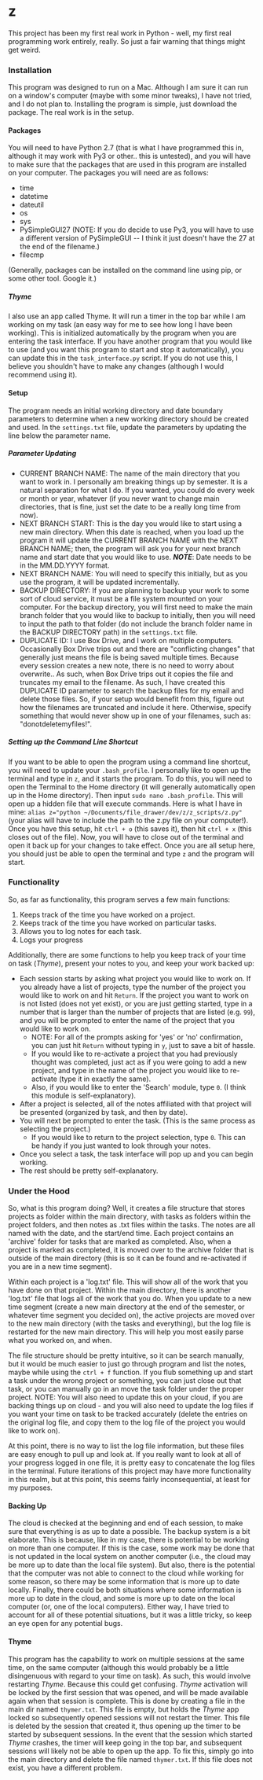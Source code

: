 
# z
This project has been my first real work in Python - well, my first real programming work entirely, really. So just a fair warning that things might get weird.

### Installation
This program was designed to run on a Mac. Although I am sure it can run on a window's computer (maybe with some minor tweaks), I have not tried, and I do not plan to. Installing the program is simple, just download the package. The real work is in the setup.

#### Packages
You will need to have Python 2.7 (that is what I have programmed this in, although it may work with Py3 or other.. this is untested), and you will have to make sure that the packages that are used in this program are installed on your computer. The packages you will need are as follows:
- time
- datetime
- dateutil
- os
- sys
- PySimpleGUI27 (NOTE: If you do decide to use Py3, you will have to use a different version of PySimpleGUI -- I think it just doesn't have the 27 at the end of the filename.)
- filecmp

(Generally, packages can be installed on the command line using pip, or some other tool. Google it.)

##### Thyme
I also use an app called Thyme. It will run a timer in the top bar while I am working on my task (an easy way for me to see how long I have been working). This is initialized automatically by the program when you are entering the task interface. If you have another program that you would like to use (and you want this program to start and stop it automatically), you can update this in the `task_interface.py` script. If you do not use this, I believe you shouldn't have to make any changes (although I would recommend using it).

#### Setup
The program needs an initial working directory and date boundary parameters to determine when a new working directory should be created and used. In the `settings.txt` file, update the parameters by updating the line below the parameter name.

##### Parameter Updating
- CURRENT BRANCH NAME: The name of the main directory that you want to work in. I personally am breaking things up by semester. It is a natural separation for what I do. If you wanted, you could do every week or month or year, whatever (if you never want to change main directories, that is fine, just set the date to be a really long time from now).
- NEXT BRANCH START: This is the day you would like to start using a new main directory. When this date is reached, when you load up the program it will update the CURRENT BRANCH NAME with the NEXT BRANCH NAME; then, the program will ask you for your next branch name and start date that you would like to use. ***NOTE***: Date needs to be in the MM.DD.YYYY format.
- NEXT BRANCH NAME: You will need to specify this initially, but as you use the program, it will be updated incrementally.
- BACKUP DIRECTORY: If you are planning to backup your work to some sort of cloud service, it must be a file system mounted on your computer. For the backup directory, you will first need to make the main branch folder that you would like to backup to initially, then you will need to input the path to that folder (do not include the branch folder name in the BACKUP DIRECTORY path) in the `settings.txt` file.
- DUPLICATE ID: I use Box Drive, and I work on multiple computers. Occasionally Box Drive trips out and there are "conflicting changes" that generally just means the file is being saved multiple times. Because every session creates a new note, there is no need to worry about overwrite.. As such, when Box Drive trips out it copies the file and truncates my email to the filename. As such, I have created this DUPLICATE ID parameter to search the backup files for my email and delete those files. So, if your setup would benefit from this, figure out how the filenames are truncated and include it here. Otherwise, specify something that would never show up in one of your filenames, such as: "donotdeletemyfiles!".

##### Setting up the Command Line Shortcut
If you want to be able to open the program using a command line shortcut, you will need to update your `.bash_profile`. I personally like to open up the terminal and type in `z`, and it starts the program. To do this, you will need to open the Terminal to the Home directory (it will generally automatically open up in the Home directory). Then input `sudo nano .bash_profile`. This will open up a hidden file that will execute commands. Here is what I have in mine: `alias z="python ~/Documents/file_drawer/dev/z/z_scripts/z.py"` (your alias will have to include the path to the z.py file on your computer!). Once you have this setup, hit `ctrl + o` (this saves it), then hit `ctrl + x` (this closes out of the file). Now, you will have to close out of the terminal and open it back up for your changes to take effect. Once you are all setup here, you should just be able to open the terminal and type `z` and the program will start.

### Functionality
So, as far as functionality, this program serves a few main functions:
1) Keeps track of the time you have worked on a project.
2) Keeps track of the time you have worked on particular tasks.
3) Allows you to log notes for each task.
4) Logs your progress

Additionally, there are some functions to help you keep track of your time on task (_Thyme_), present your notes to you, and keep your work backed up:
- Each session starts by asking what project you would like to work on. If you already have a list of projects, type the number of the project you would like to work on and hit `Return`. If the project you want to work on is not listed (does not yet exist), or you are just getting started, type in a number that is larger than the number of projects that are listed (e.g. `99`), and you will be prompted to enter the name of the project that you would like to work on.
    - NOTE: For all of the prompts asking for 'yes' or 'no' confirmation, you can just hit `Return` without typing in `y`, just to save a bit of hassle.
  - If you would like to re-activate a project that you had previously thought was completed, just act as if you were going to add a new project, and type in the name of the project you would like to re-activate (type it in exactly the same).
  - Also, if you would like to enter the 'Search' module, type `0`. (I think this module is self-explanatory).
- After a project is selected, all of the notes affiliated with that project will be presented (organized by task, and then by date).
- You will next be prompted to enter the task. (This is the same process as selecting the project.)
  - If you would like to return to the project selection, type `0`. This can be handy if you just wanted to look through your notes.
- Once you select a task, the task interface will pop up and you can begin working.
- The rest should be pretty self-explanatory.

### Under the Hood
So, what is this program doing? Well, it creates a file structure that stores projects as folder within the main directory, with tasks as folders within the project folders, and then notes as .txt files within the tasks. The notes are all named with the date, and the start/end time. Each project contains an 'archive' folder for tasks that are marked as completed. Also, when a project is marked as completed, it is moved over to the archive folder that is outside of the main directory (this is so it can be found and re-activated if you are in a new time segment).

Within each project is a 'log.txt' file. This will show all of the work that you have done on that project. Within the main directory, there is another 'log.txt' file that logs all of the work that you do. When you update to a new time segment (create a new main directory at the end of the semester, or whatever time segment you decided on), the active projects are moved over to the new main directory (with the tasks and everything), but the log file is restarted for the new main directory. This will help you most easily parse what you worked on, and when.

The file structure should be pretty intuitive, so it can be search manually, but it would be much easier to just go through program and list the notes, maybe while using the `ctrl + f` function. If you flub something up and start a task under the wrong project or something, you can just close out that task, or you can manually go in an move the task folder under the proper project. NOTE: You will also need to update this on your cloud, if you are backing things up on cloud - and you will also need to update the log files if you want your time on task to be tracked accurately (delete the entries on the original log file, and copy them to the log file of the project you would like to work on).

At this point, there is no way to list the log file information, but these files are easy enough to pull up and look at. If you really want to look at all of your progress logged in one file, it is pretty easy to concatenate the log files in the terminal. Future iterations of this project may have more functionality in this realm, but at this point, this seems fairly inconsequential, at least for my purposes.

#### Backing Up
The cloud is checked at the beginning and end of each session, to make sure that everything is as up to date a possible. The backup system is a bit elaborate. This is because, like in my case, there is potential to be working on more than one computer. If this is the case, some work may be done that is not updated in the local system on another computer (i.e., the cloud may be more up to date than the local file system). But also, there is the potential that the computer was not able to connect to the cloud while working for some reason, so there may be some information that is more up to date locally. Finally, there could be both situations where some information is more up to date in the cloud, and some is more up to date on the local computer (or, one of the local computers). Either way, I have tried to account for all of these potential situations, but it was a little tricky, so keep an eye open for any potential bugs.

#### Thyme
This program has the capability to work on multiple sessions at the same time, on the same computer (although this would probably be a little disingenuous with regard to your time on task). As such, this would involve restarting _Thyme_. Because this could get confusing. _Thyme_ activation will be locked by the first session that was opened, and will be made available again when that session is complete. This is done by creating a file in the main dir named `thymer.txt`. This file is empty, but holds the _Thyme_ app locked so subsequently opened sessions will not restart the timer. This file is deleted by the session that created it, thus opening up the timer to be started by subsequent sessions. In the event that the session which started _Thyme_ crashes, the timer will keep going in the top bar, and subsequent sessions will likely not be able to open up the app. To fix this, simply go into the main directory and delete the file named `thymer.txt`. If this file does not exist, you have a different problem.
